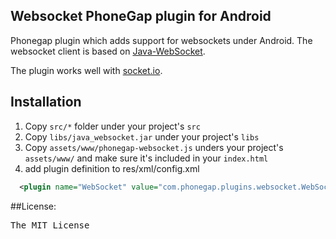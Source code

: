## Websocket PhoneGap plugin for Android

Phonegap plugin which adds support for websockets under Android.
The websocket client is based on [Java-WebSocket](https://github.com/TooTallNate/Java-WebSocket).

The plugin works well with [socket.io](http://socket.io/).

## Installation

1. Copy `src/*` folder under your project's `src`
2. Copy `libs/java_websocket.jar` under your project's `libs`
3. Copy `assets/www/phonegap-websocket.js` unders your project's `assets/www/` and make sure it's included in your `index.html`
4. add plugin definition to res/xml/config.xml

```xml
  <plugin name="WebSocket" value="com.phonegap.plugins.websocket.WebSocket" />
```

##License:
<pre>
The MIT License
</pre>
